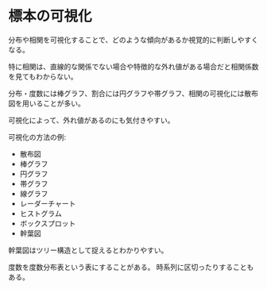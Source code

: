# 標本の可視化

分布や相関を可視化することで、どのような傾向があるか視覚的に判断しやすくなる。

特に相関は、直線的な関係でない場合や特徴的な外れ値がある場合だと相関係数を見てもわからない。

分布・度数には棒グラフ、割合には円グラフや帯グラフ、相関の可視化には散布図を用いることが多い。

可視化によって、外れ値があるのにも気付きやすい。

可視化の方法の例:

- 散布図
- 棒グラフ
- 円グラフ
- 帯グラフ
- 線グラフ
- レーダーチャート
- ヒストグラム
- ボックスプロット
- 幹葉図

幹葉図はツリー構造として捉えるとわかりやすい。

度数を度数分布表という表にすることがある。
時系列に区切ったりすることもある。
